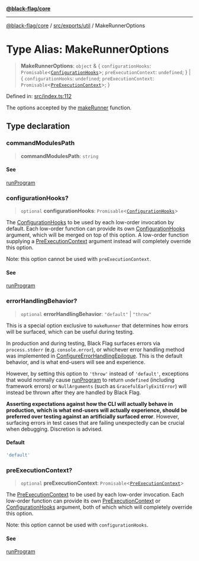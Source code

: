 [**@black-flag/core**](../../../../README.md)

***

[@black-flag/core](../../../../README.md) / [src/exports/util](../README.md) / MakeRunnerOptions

# Type Alias: MakeRunnerOptions

> **MakeRunnerOptions**: `object` & \{ `configurationHooks`: `Promisable`\<[`ConfigurationHooks`](../../type-aliases/ConfigurationHooks.md)\>; `preExecutionContext`: `undefined`; \} \| \{ `configurationHooks`: `undefined`; `preExecutionContext`: `Promisable`\<[`PreExecutionContext`](PreExecutionContext.md)\>; \}

Defined in: [src/index.ts:112](https://github.com/Xunnamius/black-flag/blob/29a6a8eee6470040d4cbaf8ff2f3ff851bd9e0bf/src/index.ts#L112)

The options accepted by the [makeRunner](../functions/makeRunner.md) function.

## Type declaration

### commandModulesPath

> **commandModulesPath**: `string`

#### See

[runProgram](../../functions/runProgram.md)

### configurationHooks?

> `optional` **configurationHooks**: `Promisable`\<[`ConfigurationHooks`](../../type-aliases/ConfigurationHooks.md)\>

The [ConfigurationHooks](../../type-aliases/ConfigurationHooks.md) to be used by each low-order
invocation by default. Each low-order function can provide its own
[ConfigurationHooks](../../type-aliases/ConfigurationHooks.md) argument, which will be merged on top of
this option. A low-order function supplying a
[PreExecutionContext](PreExecutionContext.md) argument instead will completely override
this option.

Note: this option cannot be used with `preExecutionContext`.

#### See

[runProgram](../../functions/runProgram.md)

### errorHandlingBehavior?

> `optional` **errorHandlingBehavior**: `"default"` \| `"throw"`

This is a special option exclusive to `makeRunner` that determines how
errors will be surfaced, which can be useful during testing.

In production and during testing, Black Flag surfaces errors via
`process.stderr` (e.g. `console.error`), or whichever error handling
method was implemented in [ConfigureErrorHandlingEpilogue](../../type-aliases/ConfigureErrorHandlingEpilogue.md). This is
the default behavior, and is what end-users will see and experience.

However, by setting this option to `'throw'` instead of `'default'`,
exceptions that would normally cause [runProgram](../../functions/runProgram.md) to return
`undefined` (including framework errors) or `NullArguments` (such as
`GracefulEarlyExitError`) will instead be thrown after they are handled
by Black Flag.

**Asserting expectations against how the CLI will actually behave in
production, which is what end-users will actually experience, should be
preferred over testing against an artificially surfaced error**. However,
surfacing errors in test cases that are failing unexpectedly can be
crucial when debugging. Discretion is advised.

#### Default

```ts
'default'
```

### preExecutionContext?

> `optional` **preExecutionContext**: `Promisable`\<[`PreExecutionContext`](PreExecutionContext.md)\>

The [PreExecutionContext](PreExecutionContext.md) to be used by each low-order
invocation. Each low-order function can provide its own
[PreExecutionContext](PreExecutionContext.md) or [ConfigurationHooks](../../type-aliases/ConfigurationHooks.md) argument,
both of which which will completely override this option.

Note: this option cannot be used with `configurationHooks`.

#### See

[runProgram](../../functions/runProgram.md)
